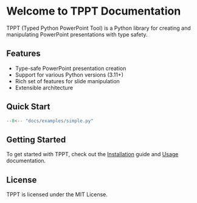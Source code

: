 # Welcome to TPPT Documentation

TPPT (Typed Python PowerPoint Tool) is a Python library for creating and manipulating PowerPoint presentations with type safety.

## Features

- Type-safe PowerPoint presentation creation
- Support for various Python versions (3.11+)
- Rich set of features for slide manipulation
- Extensible architecture

## Quick Start

```python
--8<-- "docs/examples/simple.py"
```

## Getting Started

To get started with TPPT, check out the [Installation](installation.md) guide and [Usage](usage.md) documentation.

## License

TPPT is licensed under the MIT License.
